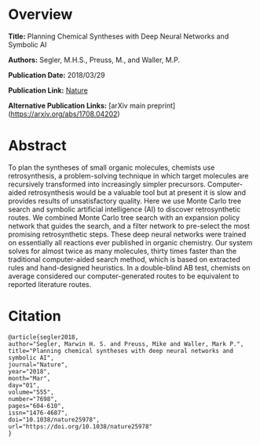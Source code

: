 # Overview
**Title:**
Planning Chemical Syntheses with Deep Neural Networks and Symbolic AI

**Authors:**
Segler, M.H.S., Preuss, M., and Waller, M.P.

**Publication Date:**
2018/03/29

**Publication Link:**
[Nature](https://www.nature.com/articles/nature25978)

**Alternative Publication Links:**
[arXiv main preprint] (https://arxiv.org/abs/1708.04202)

# Abstract
To plan the syntheses of small organic molecules, chemists use retrosynthesis, a problem-solving technique in which target molecules are recursively transformed into increasingly simpler precursors. Computer-aided retrosynthesis would be a valuable tool but at present it is slow and provides results of unsatisfactory quality. Here we use Monte Carlo tree search and symbolic artificial intelligence (AI) to discover retrosynthetic routes. We combined Monte Carlo tree search with an expansion policy network that guides the search, and a filter network to pre-select the most promising retrosynthetic steps. These deep neural networks were trained on essentially all reactions ever published in organic chemistry. Our system solves for almost twice as many molecules, thirty times faster than the traditional computer-aided search method, which is based on extracted rules and hand-designed heuristics. In a double-blind AB test, chemists on average considered our computer-generated routes to be equivalent to reported literature routes.
# Citation
```
@article{segler2018,
author="Segler, Marwin H. S. and Preuss, Mike and Waller, Mark P.",
title="Planning chemical syntheses with deep neural networks and symbolic AI",
journal="Nature",
year="2018",
month="Mar",
day="01",
volume="555",
number="7698",
pages="604-610",
issn="1476-4687",
doi="10.1038/nature25978",
url="https://doi.org/10.1038/nature25978"
}
```

